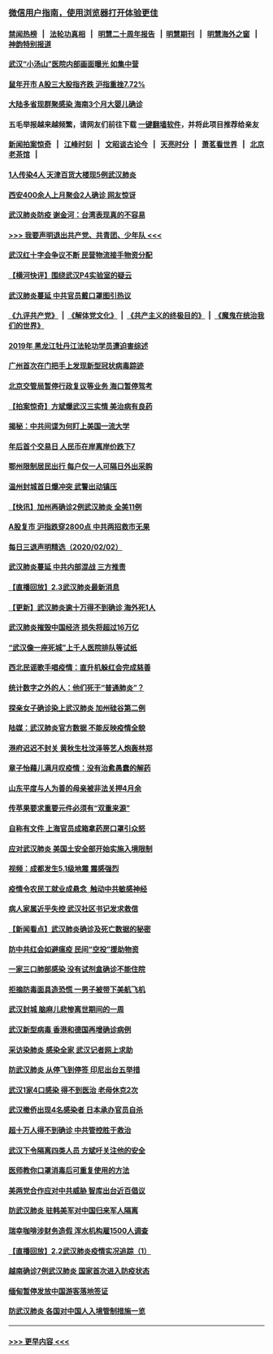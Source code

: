 ### [微信用户指南，使用浏览器打开体验更佳](https://github.com/gfw-breaker/banned-news1/blob/master/indexes/wechat-guide.md?t=0)
#### [禁闻热榜](热点新闻.md?t=0)  &nbsp;&nbsp;|&nbsp;&nbsp; [法轮功真相](https://github.com/gfw-breaker/truth/blob/master/README.md?t=0) &nbsp;&nbsp;|&nbsp;&nbsp; [明慧二十周年报告](https://github.com/gfw-breaker/mh-reports/blob/master/README.md?t=0) &nbsp;&nbsp;|&nbsp;&nbsp;[明慧期刊](https://github.com/gfw-breaker/mh-qikan) &nbsp;&nbsp;|&nbsp;&nbsp; [明慧海外之窗](https://github.com/gfw-breaker/mh-news/blob/master/README.md?t=0) &nbsp;&nbsp;|&nbsp;&nbsp; [神韵特别报道](https://github.com/gfw-breaker/mh-news/blob/master/shenyun.md?t=0)
#### [武汉“小汤山”医院内部画面曝光 如集中营](../pages/nsc413/n11841060.md?t=02032033) 
#### [鼠年开市 A股三大股指齐跌 沪指重挫7.72%](../pages/nsc413/n11840461.md?t=02032033) 
#### [大陆多省现群聚感染 海南3个月大婴儿确诊](../pages/nsc413/n11841274.md?t=02032033) 
#### 五毛举报越来越频繁，请网友们前往下载 [一键翻墙软件](https://github.com/gfw-breaker/ssr-accounts)，并将此项目推荐给亲友
#### [新闻拍案惊奇](https://github.com/gfw-breaker/banned-news1/blob/master/pages/link4.md) &nbsp;&nbsp;|&nbsp;&nbsp; [江峰时刻](https://github.com/gfw-breaker/banned-news1/blob/master/pages/link4.md) &nbsp;&nbsp;|&nbsp;&nbsp; [文昭谈古论今](https://github.com/gfw-breaker/banned-news1/blob/master/pages/link4.md) &nbsp;&nbsp;|&nbsp;&nbsp; [天亮时分](https://github.com/gfw-breaker/banned-news1/blob/master/pages/link4.md) &nbsp;&nbsp;|&nbsp;&nbsp; [萧茗看世界](https://github.com/gfw-breaker/banned-news1/blob/master/pages/link4.md) &nbsp;&nbsp;|&nbsp;&nbsp; [北京老茶馆](https://github.com/gfw-breaker/banned-news1/blob/master/pages/link4.md) &nbsp;&nbsp;|&nbsp;&nbsp; 
#### [1人传染4人 天津百货大楼现5例武汉肺炎](../pages/nsc413/n11840677.md?t=02032033) 
#### [西安400余人上月聚会2人确诊 网友惊讶](../pages/nsc413/n11841178.md?t=02032033) 
#### [武汉肺炎防疫 谢金河：台湾表现真的不容易](../pages/nsc413/n11841120.md?t=02032033) 
#### [>>> 我要声明退出共产党、共青团、少年队 <<<](https://github.com/begood0513/goodnews/blob/master/quit/letter.md) 
#### [武汉红十字会争议不断 民营物流接手物资分配](../pages/nsc413/n11840733.md?t=02032033) 
#### [【横河快评】围绕武汉P4实验室的疑云](../pages/nsc413/n11840494.md?t=02032033) 
#### [武汉肺炎蔓延 中共官员戴口罩图引热议](../pages/nsc413/n11840917.md?t=02032033) 
#### [《九评共产党》](https://github.com/begood0513/9ping.md/blob/master/README.md) &nbsp;|&nbsp; [《解体党文化》](../../../../jtdwh.md/blob/master/README.md)  &nbsp;|&nbsp; [《共产主义的终极目的》](../../../../gczydzjmd.md/blob/master/README.md) &nbsp;|&nbsp; [《魔鬼在统治我们的世界》](../../../../mgztzwmdsj.md/blob/master/README.md) 
#### [2019年 黑龙江牡丹江法轮功学员遭迫害综述](../pages/nsc413/n11839335.md?t=02032033) 
#### [广州首次在门把手上发现新型冠状病毒踪迹](../pages/nsc413/n11840613.md?t=02032033) 
#### [北京交管局暂停行政复议等业务 海口暂停驾考](../pages/nsc413/n11840528.md?t=02032033) 
#### [【拍案惊奇】方斌爆武汉三实情 美治病有良药](../pages/nsc413/n11839984.md?t=02032033) 
#### [揭秘：中共间谍为何盯上美国一流大学](../pages/nsc413/n11840270.md?t=02032033) 
#### [年后首个交易日 人民币在岸离岸价跌下7](../pages/nsc413/n11840366.md?t=02032033) 
#### [鄂州限制居民出行 每户仅一人可隔日外出采购](../pages/nsc413/n11839131.md?t=02032033) 
#### [温州封城首日爆冲突 武警出动镇压](../pages/nsc413/n11839881.md?t=02032033) 
#### [【快讯】加州再确诊2例武汉肺炎 全美11例](../pages/nsc413/n11840339.md?t=02032033) 
#### [A股复市 沪指跌穿2800点 中共两招救市无果](../pages/nsc413/n11839859.md?t=02032033) 
#### [每日三退声明精选（2020/02/02）](../pages/nsc413/n11840257.md?t=02032033) 
#### [武汉肺炎蔓延 中共内部混战 三方推责](../pages/nsc413/n11839612.md?t=02032033) 
#### [【直播回放】2.3武汉肺炎最新消息](../pages/nsc413/n11840124.md?t=02032033) 
#### [【更新】武汉肺炎逾十万得不到确诊 海外死1人](../pages/nsc413/n11801312.md?t=02032033) 
#### [武汉肺炎摧毁中国经济 损失将超过16万亿](../pages/nsc413/n11839723.md?t=02032033) 
#### [“武汉像一座死城”上千人医院排队等试纸](../pages/nsc413/n11839724.md?t=02032033) 
#### [西北民谣歌手唱疫情：直升机躲红会完成慈善](../pages/nsc413/n11839757.md?t=02032033) 
#### [统计数字之外的人：他们死于“普通肺炎”？](../pages/nsc413/n11839788.md?t=02032033) 
#### [探亲女子确诊染上武汉肺炎 加州硅谷第二例](../pages/nsc413/n11839784.md?t=02032033) 
#### [陆媒：武汉肺炎官方数据 不能反映疫情全貌](../pages/nsc413/n11839828.md?t=02032033) 
#### [港府迟迟不封关 黄秋生杜汶泽等艺人炮轰林郑](../pages/nsc413/n11839562.md?t=02032033) 
#### [章子怡藉儿满月叹疫情：没有治愈愚蠢的解药](../pages/nsc413/n11839428.md?t=02032033) 
#### [山东平度与人为善的母亲被非法关押4月余](../pages/nsc413/n11834949.md?t=02032033) 
#### [传苹果要求重要元件必须有“双重来源”](../pages/nsc413/n11839717.md?t=02032033) 
#### [自称有文件 上海官员成箱拿药房口罩引众怒](../pages/nsc413/n11839279.md?t=02032033) 
#### [应对武汉肺炎 美国土安全部开始实施入境限制](../pages/nsc413/n11839729.md?t=02032033) 
#### [视频：成都发生5.1级地震 震感强烈](../pages/nsc413/n11839732.md?t=02032033) 
#### [疫情令农民工就业成悬念  触动中共敏感神经](../pages/nsc413/n11839625.md?t=02032033) 
#### [病人家属近乎失控 武汉社区书记发求救信](../pages/nsc413/n11839621.md?t=02032033) 
#### [【新闻看点】武汉肺炎确诊及死亡数据的秘密](../pages/nsc413/n11839539.md?t=02032033) 
#### [防中共红会如避瘟疫 民间“空投”援助物资](../pages/nsc413/n11839313.md?t=02032033) 
#### [一家三口肺部感染 没有试剂盒确诊不能住院](../pages/nsc413/n11839581.md?t=02032033) 
#### [拒摘防毒面具造恐慌 一男子被带下美航飞机](../pages/nsc413/n11839455.md?t=02032033) 
#### [武汉封城 脑麻儿悲惨离世期间的一周](../pages/nsc413/n11839378.md?t=02032033) 
#### [武汉新型病毒 香港和德国再增确诊病例](../pages/nsc413/n11839381.md?t=02032033) 
#### [采访染肺炎 感染全家 武汉记者网上求助](../pages/nsc413/n11839411.md?t=02032033) 
#### [防武汉肺炎 从停飞到停签 印尼出台五举措](../pages/nsc413/n11839282.md?t=02032033) 
#### [武汉1家4口感染 得不到医治 老母休克2次](../pages/nsc413/n11839277.md?t=02032033) 
#### [武汉撤侨出现4名感染者 日本承办官员自杀](../pages/nsc413/n11839044.md?t=02032033) 
#### [超十万人得不到确诊 中共管控胜于救治](../pages/nsc413/n11838462.md?t=02032033) 
#### [武汉下令隔离四类人员 方斌吁关注他的安全](../pages/nsc413/n11838878.md?t=02032033) 
#### [医师教你口罩消毒后可重复使用的方法](../pages/nsc413/n11839225.md?t=02032033) 
#### [美两党合作应对中共威胁 智库出台近百倡议](../pages/nsc413/n11838437.md?t=02032033) 
#### [防武汉肺炎 驻韩美军对中国归来军人隔离](../pages/nsc413/n11838970.md?t=02032033) 
#### [瑞幸咖啡涉财务造假 浑水机构雇1500人调查](../pages/nsc413/n11838486.md?t=02032033) 
#### [【直播回放】2.2武汉肺炎疫情实况追踪（1）](../pages/nsc413/n11838871.md?t=02032033) 
#### [越南确诊7例武汉肺炎 国家首次进入防疫状态](../pages/nsc413/n11838860.md?t=02032033) 
#### [缅甸暂停发放中国游客落地签证](../pages/nsc413/n11838730.md?t=02032033) 
#### [防武汉肺炎 各国对中国人入境管制措施一览](../pages/nsc413/n11838726.md?t=02032033) 

----
#### [ >>> 更早内容 <<< ](../indexes/nsc413-earlier.md)
